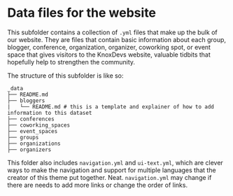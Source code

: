 # Data files for the website

This subfolder contains a collection of `.yml` files that make up the bulk of our website. They are files that contain basic information about each group, blogger, conference, organization, organizer, coworking spot, or event space that gives visitors to the KnoxDevs website, valuable tidbits that hopefully help to strengthen the community.

The structure of this subfolder is like so:

```
_data
├── README.md
├── bloggers
|   └── README.md # this is a template and explainer of how to add information to this dataset
├── conferences
├── coworking_spaces
├── event_spaces
├── groups
├── organizations
├── organizers
```

This folder also includes `navigation.yml` and `ui-text.yml`, which are clever ways to make the navigation and support for multiple languages that the creator of this theme put together. Neat. `navigation.yml` may change if there are needs to add more links or change the order of links.